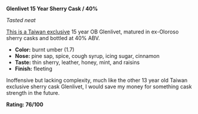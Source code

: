 **Glenlivet 15 Year Sherry Cask / 40%**

*Tasted neat*

[This is a Taiwan exclusive](https://www.whiskybase.com/whiskies/whisky/148986/glenlivet-15-year-old) 15 year OB Glenlivet, matured in ex-Oloroso sherry casks and bottled at 40% ABV.

* **Color:** burnt umber (1.7)
* **Nose:** pine sap, spice, cough syrup, icing sugar, cinnamon
* **Taste:** thin sherry, leather, honey, mint, and raisins
* **Finish:** fleeting

Inoffensive but lacking complexity, much like the other 13 year old Taiwan exclusive sherry cask Glenlivet, I would save my money for something cask strength in the future.

**Rating: 76/100**